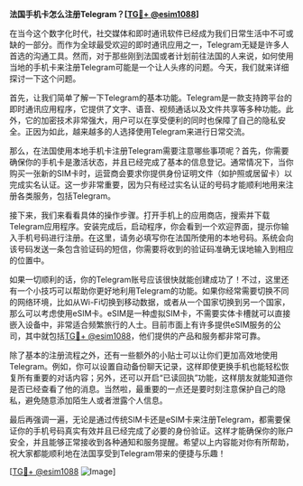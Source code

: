 **法国手机卡怎么注册Telegram？[[TG💪+ @esim1088](https://t.me/s/esim1088)]**

在当今这个数字化时代，社交媒体和即时通讯软件已经成为我们日常生活中不可或缺的一部分。而作为全球最受欢迎的即时通讯应用之一，Telegram无疑是许多人首选的沟通工具。然而，对于那些刚到法国或者计划前往法国的人来说，如何使用当地的手机卡来注册Telegram可能是一个让人头疼的问题。今天，我们就来详细探讨一下这个问题。

首先，让我们简单了解一下Telegram的基本功能。Telegram是一款支持跨平台的即时通讯应用程序，它提供了文字、语音、视频通话以及文件共享等多种功能。此外，它的加密技术非常强大，用户可以在享受便利的同时也保障了自己的隐私安全。正因为如此，越来越多的人选择使用Telegram来进行日常交流。

那么，在法国使用本地手机卡注册Telegram需要注意哪些事项呢？首先，你需要确保你的手机卡是激活状态，并且已经完成了基本的信息登记。通常情况下，当你购买一张新的SIM卡时，运营商会要求你提供身份证明文件（如护照或居留卡）以完成实名认证。这一步非常重要，因为只有经过实名认证的号码才能顺利地用来注册各类服务，包括Telegram。

接下来，我们来看看具体的操作步骤。打开手机上的应用商店，搜索并下载Telegram应用程序。安装完成后，启动程序，你会看到一个欢迎界面，提示你输入手机号码进行注册。在这里，请务必填写你在法国所使用的本地号码。系统会向该号码发送一条包含验证码的短信，你需要将收到的验证码准确无误地输入到相应的位置中。

如果一切顺利的话，你的Telegram账号应该很快就能创建成功了！不过，这里还有一个小技巧可以帮助你更好地利用Telegram的功能。如果你经常需要切换不同的网络环境，比如从Wi-Fi切换到移动数据，或者从一个国家切换到另一个国家，那么可以考虑使用eSIM卡。eSIM是一种虚拟SIM卡，不需要实体卡槽就可以直接嵌入设备中，非常适合频繁旅行的人士。目前市面上有许多提供eSIM服务的公司，其中就包括[TG💪+ @esim1088](https://t.me/s/esim1088)，他们提供的产品和服务都非常可靠。

除了基本的注册流程之外，还有一些额外的小贴士可以让你们更加高效地使用Telegram。例如，你可以设置自动备份聊天记录，这样即使更换手机也能轻松恢复所有重要的对话内容；另外，还可以开启“已读回执”功能，这样朋友就能知道你是否已经查看了他的消息。当然啦，最重要的一点还是要时刻注意保护自己的隐私，避免随意添加陌生人或者泄露个人信息。

最后再强调一遍，无论是通过传统SIM卡还是eSIM卡来注册Telegram，都需要保证你的手机号码真实有效并且已经完成了必要的身份验证。这样才能确保你的账户安全，并且能够正常接收到各种通知和服务提醒。希望以上内容能对你有所帮助，祝大家都能顺利地在法国享受到Telegram带来的便捷与乐趣！

[[TG💪+ @esim1088](https://t.me/s/esim1088) ![Image](https://i.postimg.cc/4NQfJmqS/Snipaste-2025-05-13-00-14-12.png)]